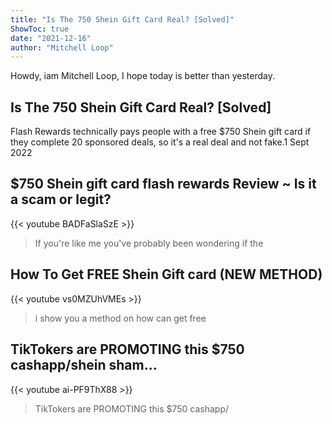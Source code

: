 ```yaml
---
title: "Is The 750 Shein Gift Card Real? [Solved]"
ShowToc: true 
date: "2021-12-16"
author: "Mitchell Loop" 
---
```


Howdy, iam Mitchell Loop, I hope today is better than yesterday.
## Is The 750 Shein Gift Card Real? [Solved]
 Flash Rewards technically pays people with a free $750 Shein gift card if they complete 20 sponsored deals, so it's a real deal and not fake.1 Sept 2022

## $750 Shein gift card flash rewards Review ~ Is it a scam or legit?
{{< youtube BADFaSlaSzE >}}
>If you're like me you've probably been wondering if the 

## How To Get FREE Shein Gift card (NEW METHOD)
{{< youtube vs0MZUhVMEs >}}
>i show you a method on how can get free 

## TikTokers are PROMOTING this $750 cashapp/shein sham…
{{< youtube ai-PF9ThX88 >}}
>TikTokers are PROMOTING this $750 cashapp/

